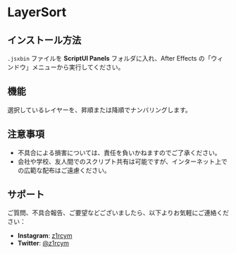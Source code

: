 # LayerSort

## インストール方法
`.jsxbin` ファイルを **ScriptUI Panels** フォルダに入れ、After Effects の「ウィンドウ」メニューから実行してください。

## 機能
選択しているレイヤーを、昇順または降順でナンバリングします。

## 注意事項
- 不具合による損害については、責任を負いかねますのでご了承ください。
- 会社や学校、友人間でのスクリプト共有は可能ですが、インターネット上での広範な配布はご遠慮ください。

## サポート
ご質問、不具合報告、ご要望などございましたら、以下よりお気軽にご連絡ください：

- **Instagram**: [z1rcym](https://www.instagram.com/z1rcym)
- **Twitter**: [@z1rcym](https://twitter.com/z1rcym)

